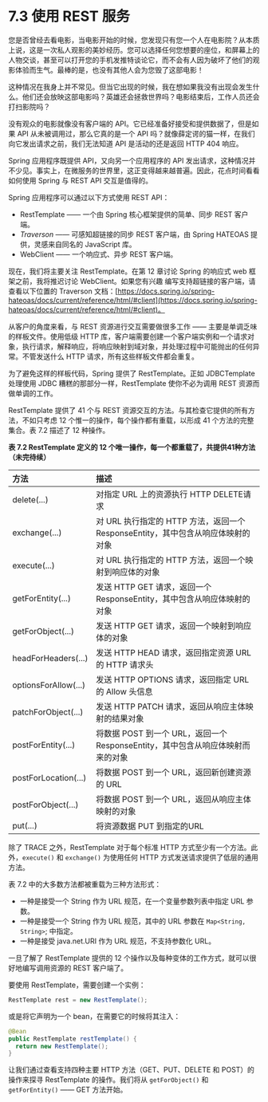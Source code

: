 # 7.3 使用 REST 服务

您是否曾经去看电影，当电影开始的时候，您发现只有您一个人在电影院？从本质上说，这是一次私人观影的美妙经历。您可以选择任何您想要的座位，和屏幕上的人物交谈，甚至可以打开您的手机发推特谈论它，而不会有人因为破坏了他们的观影体验而生气。最棒的是，也没有其他人会为您毁了这部电影！

这种情况在我身上并不常见。但当它出现的时候，我在想如果我没有出现会发生什么。他们还会放映这部电影吗？英雄还会拯救世界吗？电影结束后，工作人员还会打扫影院吗？

没有观众的电影就像没有客户端的 API。它已经准备好接受和提供数据了，但是如果 API 从未被调用过，那么它真的是一个 API 吗？就像薛定谔的猫一样，在我们向它发出请求之前，我们无法知道 API 是活动的还是返回 HTTP 404 响应。

Spring 应用程序既提供 API，又向另一个应用程序的 API 发出请求，这种情况并不少见。事实上，在微服务的世界里，这正变得越来越普遍。因此，花点时间看看如何使用 Spring 与 REST API 交互是值得的。

Spring 应用程序可以通过以下方式使用 REST API：

* RestTemplate —— 一个由 Spring 核心框架提供的简单、同步 REST 客户端。
* _Traverson_ —— 可感知超链接的同步 REST 客户端，由 Spring HATEOAS 提供，灵感来自同名的 JavaScript 库。
* WebClient —— 一个响应式、异步 REST 客户端。

现在，我们将主要关注 RestTemplate。在第 12 章讨论 Spring 的响应式 web 框架之前，我将推迟讨论 WebClient。如果您有兴趣
编写支持超链接的客户端，请查看以下位置的 Traverson 文档：[https://docs.spring.io/spring-hateoas/docs/current/reference/html/#client](https://docs.spring.io/spring-hateoas/docs/current/reference/html/#client)。

从客户的角度来看，与 REST 资源进行交互需要做很多工作 —— 主要是单调乏味的样板文件。使用低级 HTTP 库，客户端需要创建一个客户端实例和一个请求对象，执行请求，解释响应，将响应映射到域对象，并处理过程中可能抛出的任何异常。不管发送什么 HTTP 请求，所有这些样板文件都会重复。

为了避免这样的样板代码，Spring 提供了 RestTemplate。正如 JDBCTemplate 处理使用 JDBC 糟糕的那部分一样，RestTemplate 使你不必为调用 REST 资源而做单调的工作。

RestTemplate 提供了 41 个与 REST 资源交互的方法。与其检查它提供的所有方法，不如只考虑 12 个惟一的操作，每个操作都有重载，以形成 41 个方法的完整集合。表 7.2 描述了 12 种操作。

**表 7.2 RestTemplate 定义的 12 个唯一操作，每一个都重载了，共提供41种方法（未完待续）**

| 方法 | 描述 |
| :--- | :--- |
| delete(...) | 对指定 URL 上的资源执行 HTTP DELETE请求 |
| exchange(...) | 对 URL 执行指定的 HTTP 方法，返回一个 ResponseEntity，其中包含从响应体映射的对象 |
| execute(...) | 对 URL 执行指定的 HTTP 方法，返回一个映射到响应体的对象 |
| getForEntity(...) | 发送 HTTP GET 请求，返回一个 ResponseEntity，其中包含从响应体映射的对象 |
| getForObject(...) | 发送 HTTP GET 请求，返回一个映射到响应体的对象 |
| headForHeaders(...) | 发送 HTTP HEAD 请求，返回指定资源 URL 的 HTTP 请求头 |
| optionsForAllow(...) | 发送 HTTP OPTIONS 请求，返回指定 URL 的 Allow 头信息 |
| patchForObject(...) | 发送 HTTP PATCH 请求，返回从响应主体映射的结果对象 |
| postForEntity(...) | 将数据 POST 到一个 URL，返回一个 ResponseEntity，其中包含从响应体映射而来的对象 |
| postForLocation(...) | 将数据 POST 到一个 URL，返回新创建资源的 URL |
| postForObject(...) | 将数据 POST 到一个 URL，返回从响应主体映射的对象 |
| put(...) | 将资源数据 PUT 到指定的URL |

除了 TRACE 之外，RestTemplate 对于每个标准 HTTP 方式至少有一个方法。此外，`execute()` 和 `exchange()` 为使用任何 HTTP 方式发送请求提供了低层的通用方法。

表 7.2 中的大多数方法都被重载为三种方法形式：

* 一种是接受一个 String 作为 URL 规范，在一个变量参数列表中指定 URL 参数。
* 一种是接受一个 String 作为 URL 规范，其中的 URL 参数在 `Map<String, String>`; 中指定。
* 一种是接受 java.net.URI 作为 URL 规范，不支持参数化 URL。

一旦了解了 RestTemplate 提供的 12 个操作以及每种变体的工作方式，就可以很好地编写调用资源的 REST 客户端了。

要使用 RestTemplate，需要创建一个实例：

```java
RestTemplate rest = new RestTemplate();
```

或是将它声明为一个 bean，在需要它的时候将其注入：

```java
@Bean
public RestTemplate restTemplate() {
  return new RestTemplate();
}
```

让我们通过查看支持四种主要 HTTP 方法（GET、PUT、DELETE 和 POST）的操作来探寻 RestTemplate 的操作。我们将从 `getForObject()` 和 `getForEntity()` —— GET 方法开始。